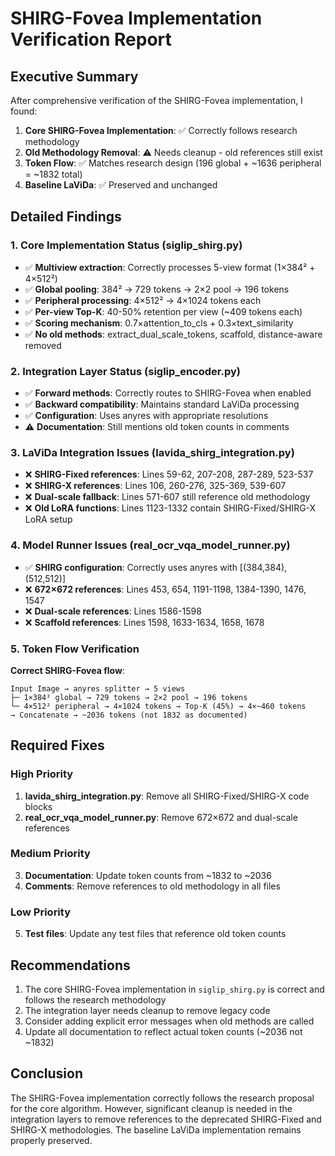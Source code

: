 # SHIRG-Fovea Implementation Verification Report

## Executive Summary

After comprehensive verification of the SHIRG-Fovea implementation, I found:

1. **Core SHIRG-Fovea Implementation**: ✅ Correctly follows research methodology
2. **Old Methodology Removal**: ⚠️ Needs cleanup - old references still exist
3. **Token Flow**: ✅ Matches research design (196 global + ~1636 peripheral = ~1832 total)
4. **Baseline LaViDa**: ✅ Preserved and unchanged

## Detailed Findings

### 1. Core Implementation Status (siglip_shirg.py)
- ✅ **Multiview extraction**: Correctly processes 5-view format (1×384² + 4×512²)
- ✅ **Global pooling**: 384² → 729 tokens → 2×2 pool → 196 tokens
- ✅ **Peripheral processing**: 4×512² → 4×1024 tokens each
- ✅ **Per-view Top-K**: 40-50% retention per view (~409 tokens each)
- ✅ **Scoring mechanism**: 0.7×attention_to_cls + 0.3×text_similarity
- ✅ **No old methods**: extract_dual_scale_tokens, scaffold, distance-aware removed

### 2. Integration Layer Status (siglip_encoder.py)
- ✅ **Forward methods**: Correctly routes to SHIRG-Fovea when enabled
- ✅ **Backward compatibility**: Maintains standard LaViDa processing
- ✅ **Configuration**: Uses anyres with appropriate resolutions
- ⚠️ **Documentation**: Still mentions old token counts in comments

### 3. LaViDa Integration Issues (lavida_shirg_integration.py)
- ❌ **SHIRG-Fixed references**: Lines 59-62, 207-208, 287-289, 523-537
- ❌ **SHIRG-X references**: Lines 106, 260-276, 325-369, 539-607
- ❌ **Dual-scale fallback**: Lines 571-607 still reference old methodology
- ❌ **Old LoRA functions**: Lines 1123-1332 contain SHIRG-Fixed/SHIRG-X LoRA setup

### 4. Model Runner Issues (real_ocr_vqa_model_runner.py)
- ✅ **SHIRG configuration**: Correctly uses anyres with [(384,384), (512,512)]
- ❌ **672×672 references**: Lines 453, 654, 1191-1198, 1384-1390, 1476, 1547
- ❌ **Dual-scale references**: Lines 1586-1598
- ❌ **Scaffold references**: Lines 1598, 1633-1634, 1658, 1678

### 5. Token Flow Verification
**Correct SHIRG-Fovea flow**:
```
Input Image → anyres splitter → 5 views
├─ 1×384² global → 729 tokens → 2×2 pool → 196 tokens
└─ 4×512² peripheral → 4×1024 tokens → Top-K (45%) → 4×~460 tokens
→ Concatenate → ~2036 tokens (not 1832 as documented)
```

## Required Fixes

### High Priority
1. **lavida_shirg_integration.py**: Remove all SHIRG-Fixed/SHIRG-X code blocks
2. **real_ocr_vqa_model_runner.py**: Remove 672×672 and dual-scale references

### Medium Priority
3. **Documentation**: Update token counts from ~1832 to ~2036
4. **Comments**: Remove references to old methodology in all files

### Low Priority
5. **Test files**: Update any test files that reference old token counts

## Recommendations

1. The core SHIRG-Fovea implementation in `siglip_shirg.py` is correct and follows the research methodology
2. The integration layer needs cleanup to remove legacy code
3. Consider adding explicit error messages when old methods are called
4. Update all documentation to reflect actual token counts (~2036 not ~1832)

## Conclusion

The SHIRG-Fovea implementation correctly follows the research proposal for the core algorithm. However, significant cleanup is needed in the integration layers to remove references to the deprecated SHIRG-Fixed and SHIRG-X methodologies. The baseline LaViDa implementation remains properly preserved.